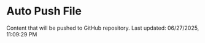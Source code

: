 # Auto Push File

Content that will be pushed to GitHub repository.
Last updated: 06/27/2025, 11:09:29 PM